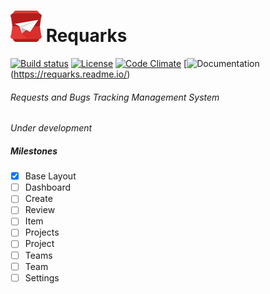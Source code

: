 # [![Requarks Logo](https://raw.githubusercontent.com/NGPixel/requarks/master/UI/requests-50x50.png)](https://requarks.io/) Requarks 
[![Build status](https://ci.appveyor.com/api/projects/status/vsu1i5kkj3jpmn0h?svg=true)](https://ci.appveyor.com/project/NGPixel/requarks)
[![License](https://img.shields.io/badge/license-GPLv3-blue.svg)](https://github.com/NGPixel/requarks/blob/master/LICENSE)
[![Code Climate](https://codeclimate.com/github/Requarks/requarks/badges/gpa.svg)](https://codeclimate.com/github/Requarks/requarks)
[![Documentation](https://img.shields.io/badge/docs-up--to--date-red.svg)(https://requarks.readme.io/)

###### Requests and Bugs Tracking Management System
*Under development*

##### Milestones
- [x] Base Layout
- [ ] Dashboard
- [ ] Create
- [ ] Review
- [ ] Item
- [ ] Projects
- [ ] Project
- [ ] Teams
- [ ] Team
- [ ] Settings
